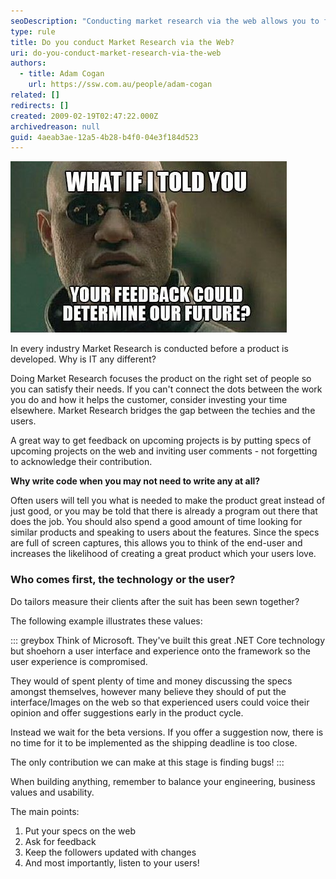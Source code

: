 ```yaml
---
seoDescription: "Conducting market research via the web allows you to focus your product on the right audience, satisfy their needs, and bridge the gap between techies and users."
type: rule
title: Do you conduct Market Research via the Web?
uri: do-you-conduct-market-research-via-the-web
authors:
  - title: Adam Cogan
    url: https://ssw.com.au/people/adam-cogan
related: []
redirects: []
created: 2009-02-19T02:47:22.000Z
archivedreason: null
guid: 4aeab3ae-12a5-4b28-b4f0-04e3f184d523
---
```


![](1_0xkyi7o93asbnj8zkex_7a.png)

In every industry Market Research is conducted before a product is developed. Why is IT any different? 

Doing Market Research focuses the product on the right set of people so you can satisfy their needs. If you can't connect the dots between the work you do and how it helps the customer, consider investing your time elsewhere. Market Research bridges the gap between the techies and the users. 

<!--endintro-->

A great way to get feedback on upcoming projects is by putting specs of upcoming projects on the web and inviting user comments - not forgetting to acknowledge their contribution. 

**Why write code when you may not need to write any at all?**

Often users will tell you what is needed to make the product great instead of just good, or you may be told that there is already a program out there that does the job. You should also spend a good amount of time looking for similar products and speaking to users about the features. Since the specs are full of screen captures, this allows you to think of the end-user and increases the likelihood of creating a great product which your users love.

### Who comes first, the technology or the user?

Do tailors measure their clients after the suit has been sewn together? 

The following example illustrates these values:

::: greybox
Think of Microsoft. They've built this great .NET Core technology but shoehorn a user interface and experience onto the framework so the user experience is compromised. 

They would of spent plenty of time and money discussing the specs amongst themselves, however many believe they should of put the interface/Images on the web so that experienced users could voice their opinion and offer suggestions early in the product cycle.

Instead we wait for the beta versions. If you offer a suggestion now, there is no time for it to be implemented as the shipping deadline is too close. 

The only contribution we can make at this stage is finding bugs!
:::

When building anything, remember to balance your engineering, business values and usability. 

The main points:

1. Put your specs on the web
2. Ask for feedback
3. Keep the followers updated with changes 
4. And most importantly, listen to your users!
